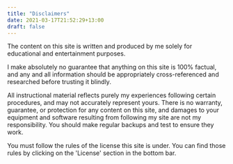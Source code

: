 ```yaml
---
title: "Disclaimers"
date: 2021-03-17T21:52:29+13:00
draft: false
---
```


The content on this site is written and produced by me solely for educational and entertainment purposes.

I make absolutely no guarantee that anything on this site is 100% factual, and any and all information should be appropriately cross-referenced and researched before trusting it blindly.

All instructional material reflects purely my experiences following certain procedures, and may not accurately represent yours. There is no warranty, guarantee, or protection for any content on this site, and damages to your equipment and software resulting from following my site are not my responsibility. You should make regular backups and test to ensure they work.

You must follow the rules of the license this site is under. You can find those rules by clicking on the 'License' section in the bottom bar.